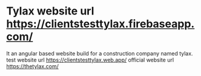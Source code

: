 # Tylax website url https://clientstesttylax.firebaseapp.com/

It an angular based website build for a construction company named tylax.
test website url https://clientstesttylax.web.app/
official website url https://thetylax.com/
